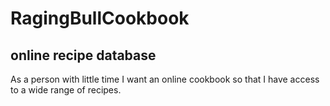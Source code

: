 # RagingBullCookbook
## online recipe database

As a person with little time I want an online cookbook so that I have access to a wide range of recipes.
